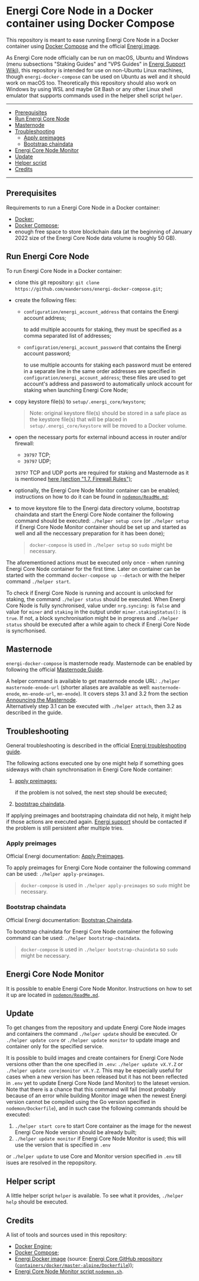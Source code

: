 # Energi Core Node in a Docker container using Docker Compose

This repository is meant to ease running Energi Core Node in a Docker container
using [Docker Compose](https://docs.docker.com/compose/) and the official
[Energi image](https://hub.docker.com/r/energicryptocurrency/energi).

As Energi Core node officially can be run on macOS, Ubuntu and Windows (menu
subsections "Staking Guides" and "VPS Guides" in
[Energi Support Wiki](https://wiki.energi.world/en/home)), this repository is
intended for use on non-Ubuntu Linux machines, though `energi-docker-compose`
can be used on Ubuntu as well and it should work on macOS too.
Theoretically this repository should also work on Windows by using WSL and maybe
Git Bash or any other Linux shell emulator that supports commands used in the
helper shell script `helper`.

---

- [Prerequisites](#prerequisites)
- [Run Energi Core Node](#run-energi-core-node)
- [Masternode](#masternode)
- [Troubleshooting](#troubleshooting)
  - [Apply preimages](#apply-preimages)
  - [Bootstrap chaindata](#bootstrap-chaindata)
- [Energi Core Node Monitor](#energi-core-node-monitor)
- [Update](#update)
- [Helper script](#helper-script)
- [Credits](#credits)

---

## Prerequisites

Requirements to run a Energi Core Node in a Docker container:

- [Docker](https://docs.docker.com/engine/install/);
- [Docker Compose](https://docs.docker.com/compose/install/);
- enough free space to store blockchain data (at the beginning of January 2022
  size of the Energi Core Node data volume is roughly 50 GB).

## Run Energi Core Node

To run Energi Core Node in a Docker container:

- clone this git repository:
  `git clone https://github.com/eandersons/energi-docker-compose.git`;
- create the following files:

  - `configuration/energi_account_address` that contains the Energi account
    address;

    to add multiple accounts for staking, they must be specified as a comma
    separated list of addresses;

  - `configuration/energi_account_password` that contains the Energi account
    password;

    to use multiple accounts for staking each password must be entered in a
    separate line in the same order addresses are specified in
    `configuration/energi_account_address`; these files are used to get
    account's address and password to automatically unlock account for staking
    when launching Energi Core Node;

- copy keystore file(s) to `setup/.energi_core/keystore`;

  > Note: original keystore file(s) should be stored in a safe place as the
  > keystore file(s) that will be placed in `setup/.energi_core/keystore` will
  > be moved to a Docker volume.

- open the necessary ports for external inbound access in router and/or
  firewall:

  - `39797` TCP;
  - `39797` UDP;

  `39797` TCP and UDP ports are required for staking and Masternode as it is
  mentioned
  [here (section "1.7. Firewall Rules")](https://wiki.energi.world/en/advanced/core-node-vps#h-17-firewall-rules);

- optionally, the Energi Core Node Monitor container can be enabled;
  instructions on how to do it can be found in
  [`nodemon/ReadMe.md`](nodemon/ReadMe.md);
- to move keystore file to the Energi data directory volume, bootstrap chaindata
  and start the Energi Core Node container the following command should be
  executed: `./helper setup core` (or `./helper setup` if Energi Core Node
  Monitor container should be set up and started as well and all the neccessary
  preparation for it has been done);

  > `docker-compose` is used in `./helper setup` so `sudo` might be necessary.

The aforementioned actions must be executed only once - when running Energi Core
Node container for the first time. Later on container can be started with the
command `docker-compose up --detach` or with the helper command
`./helper start`.

To check if Energi Core Node is running and account is unlocked for staking, the
command `./helper status` should be executed. When Energi Core Node is fully
synchronised, value under `nrg.syncing:` is `false` and value for `miner` and
`staking` in the output under `miner.stakingStatus():` is `true`. If not, a
block synchronisation might be in progress and `./helper status` should be
executed after a while again to check if Energi Core Node is syncrhonised.

## Masternode

`energi-docker-compose` is masternode ready. Masternode can be enabled by
following the official
[Masternode Guide](https://wiki.energi.world/en/masternode-guide).

A helper command is available to get masternode enode URL:
`./helper masternode-enode-url` (shorter aliases are available as well:
`masternode-enode`, `mn-enode-url`, `mn-enode`). It covers steps 3.1 and 3.2
from the section
[Announcing the Masternode](https://wiki.energi.world/en/masternode-guide#h-3-announcing-the-masternode).\
Alternatively step 3.1 can be executed with `./helper attach`, then 3.2 as
described in the guide.

## Troubleshooting

General troubleshooting is described in the official
[Energi troubleshooting guide](https://wiki.energi.world/en/core-node-troubleshoot).

The following actions executed one by one might help if something goes sideways
with chain synchronisation in Energi Core Node container:

1. [apply preimages](#apply-preimages);

   if the problem is not solved, the next step should be executed;

2. [bootstrap chaindata](#bootstrap-chaindata).

If applying preimages and bootstraping chaindata did not help, it might help if
those actions are executed again.
[Energi support](https://wiki.energi.world/en/support/help-me) should be
contacted if the problem is still persistent after multiple tries.

### Apply preimages

Official Energi documentation:
[Apply Preimages](https://wiki.energi.world/en/core-node-troubleshoot#preimages).

To apply preimages for Energi Core Node container the following command
can be used: `./helper apply-preimages`.

> `docker-compose` is used in `./helper apply-preimages` so `sudo` might be
> necessary.

### Bootstrap chaindata

Official Energi documentation:
[Bootstrap Chaindata](https://wiki.energi.world/en/core-node-troubleshoot#bootstrap).

To bootstrap chaindata for Energi Core Node container the following command can
be used: `./helper bootstrap-chaindata`.

> `docker-compose` is used in `./helper bootstrap-chaindata` so `sudo` might be
> necessary.

## Energi Core Node Monitor

It is possible to enable Energi Core Node Monitor. Instructions on how to set it
up are located in [`nodemon/ReadMe.md`](nodemon/ReadMe.md).

## Update

To get changes from the repository and update Energi Core Node images and
containers the command `./helper update` should be executed. Or
`./helper update core` or `./helper update monitor` to update image and
container only for the specified service.

It is possible to build images and create containers for Energi Core Node
versions other than the one specified in `.env`: `./helper update vX.Y.Z` or
`./helper update core|monitor vX.Y.Z`. This may be especially useful for cases
when a new version has been released but it has not been reflected in `.env` yet
to update Energi Core Node (and Monitor) to the lateset version.
Note that there is a chance that this command will fail (most probably because
of an error while building Monitor image when the newest Energi version cannot
be compiled using the Go version specified in `nodemon/Dockerfile`), and in such
case the following commands should be executed:

1. `./helper start core` to start Core container as the image for the newest
   Energi Core Node version should be already built;
2. `./helper update monitor` if Energi Core Node Monitor is used; this will use
   the version that is specified in `.env`

or `./helper update` to use Core and Monitor version specified in `.env` till
isues are resolved in the repopsitory.

## Helper script

A little helper script `helper` is available. To see what it provides,
`./helper help` should be executed.

## Credits

A list of tools and sources used in this repository:

- [Docker Engine](https://docs.docker.com/engine/);
- [Docker Compose](https://docs.docker.com/compose/);
- [Energi Docker image](https://hub.docker.com/r/energicryptocurrency/energi)
  (source:
  [Energi Core GitHub repository](https://github.com/energicryptocurrency/energi)
  ([`containers/docker/master-alpine/Dockerfile`](https://github.com/energicryptocurrency/energi/blob/master/containers/docker/master-alpine/Dockerfile)));
- [Energi Core Node Monitor script `nodemon.sh`](https://github.com/energicryptocurrency/energi3-provisioning/blob/master/scripts/linux/nodemon.sh).
